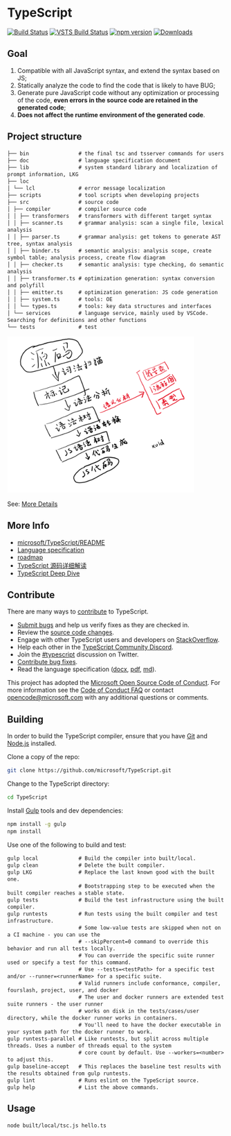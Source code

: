 
# TypeScript

[![Build Status](https://travis-ci.org/microsoft/TypeScript.svg?branch=master)](https://travis-ci.org/microsoft/TypeScript)
[![VSTS Build Status](https://dev.azure.com/typescript/TypeScript/_apis/build/status/Typescript/node10)](https://dev.azure.com/typescript/TypeScript/_build/latest?definitionId=4&view=logs)
[![npm version](https://badge.fury.io/js/typescript.svg)](https://www.npmjs.com/package/typescript)
[![Downloads](https://img.shields.io/npm/dm/typescript.svg)](https://www.npmjs.com/package/typescript)


## Goal
1. Compatible with all JavaScript syntax, and extend the syntax based on JS;
2. Statically analyze the code to find the code that is likely to have BUG;
3. Generate pure JavaScript code without any optimization or processing of the code, **even errors in the source code are retained in the generated code**;
3. **Does not affect the runtime environment of the generated code**.


## Project structure
```
├── bin                # the final tsc and tsserver commands for users
├── doc                # language specification document
├── lib                # system standard library and localization of prompt information, LKG
├── loc
│ └── lcl              # error message localization
├── scripts            # tool scripts when developing projects
├── src                # source code
│ ├── compiler         # compiler source code
│ │ ├── transformers   # transformers with different target syntax
│ │ ├── scanner.ts     # grammar analysis: scan a single file, lexical analysis
│ │ ├── parser.ts      # grammar analysis: get tokens to generate AST tree, syntax analysis
│ │ ├── binder.ts      # semantic analysis: analysis scope, create symbol table; analysis process, create flow diagram
│ │ ├── checker.ts     # semantic analysis: type checking, do semantic analysis
│ │ ├── transformer.ts # optimization generation: syntax conversion and polyfill
│ │ ├── emitter.ts     # optimization generation: JS code generation
│ │ ├── system.ts      # tools: OE
│ │ └── types.ts       # tools: key data structures and interfaces
│ └── services         # language service, mainly used by VSCode. Searching for definitions and other functions
└── tests              # test
```

<img src="./asset/158732-20200113115412762-1000035138.png" width="432px" height="361.2px" />

See: [More Details](./Details.md)

## More Info

*  [microsoft/TypeScript/README](https://github.com/microsoft/TypeScript/blob/master/README.md)
*  [Language specification](https://github.com/microsoft/TypeScript/blob/master/doc/spec.md)
*  [roadmap](https://github.com/microsoft/TypeScript/wiki/Roadmap)
*  [TypeScript 源码详细解读](https://www.cnblogs.com/xuld/p/12180913.html)
*  [TypeScript Deep Dive](https://basarat.gitbook.io/typescript/)

## Contribute

There are many ways to [contribute](https://github.com/microsoft/TypeScript/blob/master/CONTRIBUTING.md) to TypeScript.
* [Submit bugs](https://github.com/microsoft/TypeScript/issues) and help us verify fixes as they are checked in.
* Review the [source code changes](https://github.com/microsoft/TypeScript/pulls).
* Engage with other TypeScript users and developers on [StackOverflow](https://stackoverflow.com/questions/tagged/typescript).
* Help each other in the [TypeScript Community Discord](https://discord.gg/typescript).
* Join the [#typescript](https://twitter.com/search?q=%23TypeScript) discussion on Twitter.
* [Contribute bug fixes](https://github.com/microsoft/TypeScript/blob/master/CONTRIBUTING.md).
* Read the language specification ([docx](https://github.com/microsoft/TypeScript/blob/master/doc/TypeScript%20Language%20Specification.docx?raw=true),
 [pdf](https://github.com/microsoft/TypeScript/blob/master/doc/TypeScript%20Language%20Specification.pdf?raw=true), [md](https://github.com/microsoft/TypeScript/blob/master/doc/spec.md)).

This project has adopted the [Microsoft Open Source Code of Conduct](https://opensource.microsoft.com/codeofconduct/). For more information see
the [Code of Conduct FAQ](https://opensource.microsoft.com/codeofconduct/faq/) or contact [opencode@microsoft.com](mailto:opencode@microsoft.com)
with any additional questions or comments.


## Building

In order to build the TypeScript compiler, ensure that you have [Git](https://git-scm.com/downloads) and [Node.js](https://nodejs.org/) installed.

Clone a copy of the repo:

```bash
git clone https://github.com/microsoft/TypeScript.git
```

Change to the TypeScript directory:

```bash
cd TypeScript
```

Install [Gulp](https://gulpjs.com/) tools and dev dependencies:

```bash
npm install -g gulp
npm install
```

Use one of the following to build and test:

```
gulp local             # Build the compiler into built/local.
gulp clean             # Delete the built compiler.
gulp LKG               # Replace the last known good with the built one.
                       # Bootstrapping step to be executed when the built compiler reaches a stable state.
gulp tests             # Build the test infrastructure using the built compiler.
gulp runtests          # Run tests using the built compiler and test infrastructure.
                       # Some low-value tests are skipped when not on a CI machine - you can use the
                       # --skipPercent=0 command to override this behavior and run all tests locally.
                       # You can override the specific suite runner used or specify a test for this command.
                       # Use --tests=<testPath> for a specific test and/or --runner=<runnerName> for a specific suite.
                       # Valid runners include conformance, compiler, fourslash, project, user, and docker
                       # The user and docker runners are extended test suite runners - the user runner
                       # works on disk in the tests/cases/user directory, while the docker runner works in containers.
                       # You'll need to have the docker executable in your system path for the docker runner to work.
gulp runtests-parallel # Like runtests, but split across multiple threads. Uses a number of threads equal to the system
                       # core count by default. Use --workers=<number> to adjust this.
gulp baseline-accept   # This replaces the baseline test results with the results obtained from gulp runtests.
gulp lint              # Runs eslint on the TypeScript source.
gulp help              # List the above commands.
```


## Usage

```bash
node built/local/tsc.js hello.ts
```
